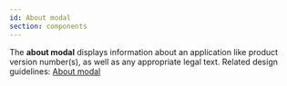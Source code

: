```yaml
---
id: About modal
section: components
---
```


The **about modal** displays information about an application like product version number(s), as well as any appropriate legal text. Related design guidelines: [About modal](/design-guidelines/usage-and-behavior/about-modal)
